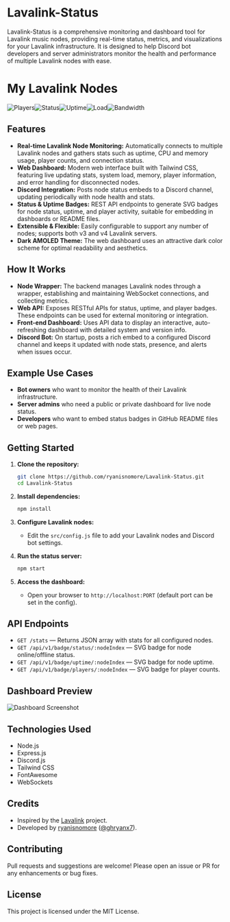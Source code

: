 # Lavalink-Status

Lavalink-Status is a comprehensive monitoring and dashboard tool for Lavalink music nodes, providing real-time status, metrics, and visualizations for your Lavalink infrastructure. It is designed to help Discord bot developers and server administrators monitor the health and performance of multiple Lavalink nodes with ease.


# My Lavalink Nodes

![Players](https://lava.funkybot.dpdns.org/api/v1/badge/players/0)![Status](https://lava.funkybot.dpdns.org/api/v1/badge/status/0)![Uptime](https://lava.funkybot.dpdns.org/api/v1/badge/uptime/0)![Load](https://lava.funkybot.dpdns.org/api/v1/badge/load/0)![Bandwidth](https://lava.funkybot.dpdns.org/api/v1/badge/bandwidth/0)


## Features

- **Real-time Lavalink Node Monitoring:** Automatically connects to multiple Lavalink nodes and gathers stats such as uptime, CPU and memory usage, player counts, and connection status.
- **Web Dashboard:** Modern web interface built with Tailwind CSS, featuring live updating stats, system load, memory, player information, and error handling for disconnected nodes.
- **Discord Integration:** Posts node status embeds to a Discord channel, updating periodically with node health and stats.
- **Status & Uptime Badges:** REST API endpoints to generate SVG badges for node status, uptime, and player activity, suitable for embedding in dashboards or README files.
- **Extensible & Flexible:** Easily configurable to support any number of nodes; supports both v3 and v4 Lavalink servers.
- **Dark AMOLED Theme:** The web dashboard uses an attractive dark color scheme for optimal readability and aesthetics.

## How It Works

- **Node Wrapper:** The backend manages Lavalink nodes through a wrapper, establishing and maintaining WebSocket connections, and collecting metrics.
- **Web API:** Exposes RESTful APIs for status, uptime, and player badges. These endpoints can be used for external monitoring or integration.
- **Front-end Dashboard:** Uses API data to display an interactive, auto-refreshing dashboard with detailed system and version info.
- **Discord Bot:** On startup, posts a rich embed to a configured Discord channel and keeps it updated with node stats, presence, and alerts when issues occur.

## Example Use Cases

- **Bot owners** who want to monitor the health of their Lavalink infrastructure.
- **Server admins** who need a public or private dashboard for live node status.
- **Developers** who want to embed status badges in GitHub README files or web pages.

## Getting Started

1. **Clone the repository:**
   ```sh
   git clone https://github.com/ryanisnomore/Lavalink-Status.git
   cd Lavalink-Status
   ```

2. **Install dependencies:**
   ```sh
   npm install
   ```

3. **Configure Lavalink nodes:**
   - Edit the `src/config.js` file to add your Lavalink nodes and Discord bot settings.

4. **Run the status server:**
   ```sh
   npm start
   ```

5. **Access the dashboard:**
   - Open your browser to `http://localhost:PORT` (default port can be set in the config).

## API Endpoints

- `GET /stats` — Returns JSON array with stats for all configured nodes.
- `GET /api/v1/badge/status/:nodeIndex` — SVG badge for node online/offline status.
- `GET /api/v1/badge/uptime/:nodeIndex` — SVG badge for node uptime.
- `GET /api/v1/badge/players/:nodeIndex` — SVG badge for player counts.

## Dashboard Preview

![Dashboard Screenshot](https://raw.githubusercontent.com/ryanisnomore/Lavalink-Status/main/docs/dashboard-preview.png)

## Technologies Used

- Node.js
- Express.js
- Discord.js
- Tailwind CSS
- FontAwesome
- WebSockets

## Credits

- Inspired by the [Lavalink](https://github.com/freyacodes/Lavalink) project.
- Developed by [ryanisnomore](https://github.com/ryanisnomore) ([@ghryanx7](https://github.com/ghryanx7)).

## Contributing

Pull requests and suggestions are welcome! Please open an issue or PR for any enhancements or bug fixes.

## License

This project is licensed under the MIT License.
